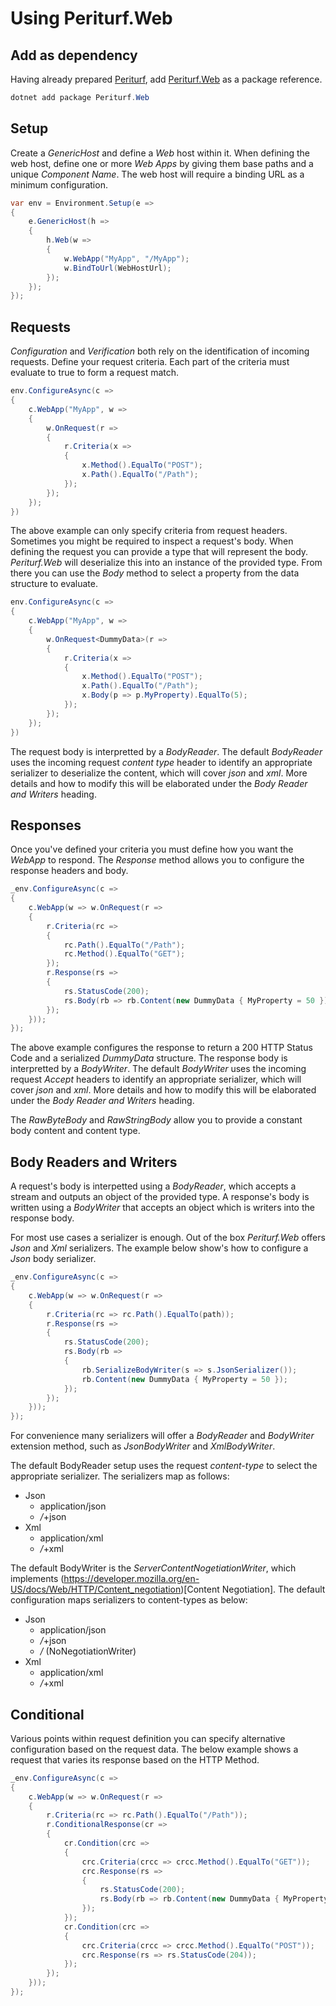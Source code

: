 # Using Periturf.Web

## Add as dependency

Having already prepared [Periturf](https://www.nuget.org/packages/Periturf), add [Periturf.Web](https://www.nuget.org/packages/Periturf.Web) as a package reference.

```powershell
dotnet add package Periturf.Web
```

## Setup

Create a *GenericHost* and define a *Web* host within it. When defining the web host, define one or more *Web Apps* by giving them base paths and a unique *Component Name*. The web host will require a binding URL as a minimum configuration.

```csharp
var env = Environment.Setup(e =>
{
    e.GenericHost(h =>
    {
        h.Web(w =>
        {
            w.WebApp("MyApp", "/MyApp");
            w.BindToUrl(WebHostUrl);
        });
    });
});
```

## Requests

*Configuration* and *Verification* both rely on the identification of incoming requests. Define your request criteria. Each part of the criteria must evaluate to true to form a request match.

```csharp
env.ConfigureAsync(c =>
{
    c.WebApp("MyApp", w => 
    {
        w.OnRequest(r =>
        {
            r.Criteria(x =>
            {
                x.Method().EqualTo("POST");
                x.Path().EqualTo("/Path");
            });
        });
    });
})
```

The above example can only specify criteria from request headers. Sometimes you might be required to inspect a request's body. When defining the request you can provide a type that will represent the body. *Periturf.Web* will deserialize this into an instance of the provided type. From there you can use the *Body* method to select a property from the data structure to evaluate.

```csharp
env.ConfigureAsync(c =>
{
    c.WebApp("MyApp", w => 
    {
        w.OnRequest<DummyData>(r =>
        {
            r.Criteria(x =>
            {
                x.Method().EqualTo("POST");
                x.Path().EqualTo("/Path");
                x.Body(p => p.MyProperty).EqualTo(5);
            });
        });
    });
})
```

The request body is interpretted by a *BodyReader*. The default *BodyReader* uses the incoming request *content type* header to identify an appropriate serializer to deserialize the content, which will cover *json* and *xml*. More details and how to modify this will be elaborated under the *Body Reader and Writers* heading.

## Responses

Once you've defined your criteria you must define how you want the *WebApp* to respond. The *Response* method allows you to configure the response headers and body.

```csharp
_env.ConfigureAsync(c =>
{
    c.WebApp(w => w.OnRequest(r =>
    {
        r.Criteria(rc =>
        {
            rc.Path().EqualTo("/Path");
            rc.Method().EqualTo("GET");
        });
        r.Response(rs =>
        {
            rs.StatusCode(200);
            rs.Body(rb => rb.Content(new DummyData { MyProperty = 50 }));
        });
    }));
});
```

The above example configures the response to return a 200 HTTP Status Code and a serialized *DummyData* structure. The response body is interpretted by a *BodyWriter*. The default *BodyWriter* uses the incoming request *Accept* headers to identify an appropriate serializer, which will cover *json* and *xml*. More details and how to modify this will be elaborated under the *Body Reader and Writers* heading.

The *RawByteBody* and *RawStringBody* allow you to provide a constant body content and content type.

## Body Readers and Writers

A request's body is interpetted using a *BodyReader*, which accepts a stream and outputs an object of the provided type. A response's body is written using a *BodyWriter* that accepts an object which is writers into the response body.

For most use cases a serializer is enough. Out of the box *Periturf.Web* offers *Json* and *Xml* serializers. The example below show's how to configure a *Json* body serializer.

```csharp
_env.ConfigureAsync(c =>
{
    c.WebApp(w => w.OnRequest(r =>
    {
        r.Criteria(rc => rc.Path().EqualTo(path));
        r.Response(rs =>
        {
            rs.StatusCode(200);
            rs.Body(rb =>
            {
                rb.SerializeBodyWriter(s => s.JsonSerializer());
                rb.Content(new DummyData { MyProperty = 50 });
            });
        });
    }));
});
```

For convenience many serializers will offer a *BodyReader* and *BodyWriter* extension method, such as *JsonBodyWriter* and *XmlBodyWriter*.

The default BodyReader setup uses the request *content-type* to select the appropriate serializer. The serializers map as follows:

- Json
  - application/json
  - */*+json
- Xml
  - application/xml
  - */*+xml

The default BodyWriter is the *ServerContentNogetiationWriter*, which implements (https://developer.mozilla.org/en-US/docs/Web/HTTP/Content_negotiation)[Content Negotiation]. The default configuration maps serializers to content-types as below:

- Json
  - application/json
  - */*+json
  - */* (NoNegotiationWriter)
- Xml
  - application/xml
  - */*+xml

## Conditional

Various points within request definition you can specify alternative configuration based on the request data. The below example shows a request that varies its response based on the HTTP Method.

```csharp
_env.ConfigureAsync(c =>
{
    c.WebApp(w => w.OnRequest(r =>
    {
        r.Criteria(rc => rc.Path().EqualTo("/Path"));
        r.ConditionalResponse(cr =>
        {
            cr.Condition(crc =>
            {
                crc.Criteria(crcc => crcc.Method().EqualTo("GET"));
                crc.Response(rs =>
                {
                    rs.StatusCode(200);
                    rs.Body(rb => rb.Content(new DummyData { MyProperty = 50 }));
                });
            });
            cr.Condition(crc =>
            {
                crc.Criteria(crcc => crcc.Method().EqualTo("POST"));
                crc.Response(rs => rs.StatusCode(204));
            });
        });
    }));
});
```
